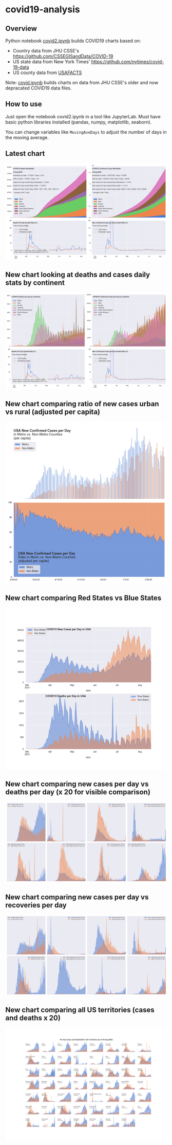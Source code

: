 # covid19-analysis

## Overview
Python notebook [covid2.ipynb](https://github.com/danlaw/covid19-analysis/blob/master/covid2.ipynb) builds COVID19 charts based on:
* Country data from JHU CSSE's https://github.com/CSSEGISandData/COVID-19
* US state data from New York Times' https://github.com/nytimes/covid-19-data
* US county data from [USAFACTS](https://usafacts.org/visualizations/coronavirus-covid-19-spread-map/)

Note: [covid.ipynb](https://github.com/danlaw/covid19-analysis/blob/master/covid.ipynb) builds charts on data from JHU CSSE's older and now depracated COVID19 data files.

## How to use
Just open the notebook covid2.ipynb in a tool like JupyterLab. Must have basic python libraries installed (pandas, numpy, matplotlib, seaborn).

You can change variables like ``MovingAveDays`` to adjust the number of days in the moving average.

## Latest chart
![Latest chart](charts/20200816-covid19-chart.png)

## New chart looking at deaths and cases daily stats by continent
![Comparison chart](charts/20200816-covid19-chart-perday.png)

## New chart comparing ratio of new cases urban vs rural (adjusted per capita)
![Urban rural per capita chart](charts/20200816-US-counties-urban-vs-rural-per-capita.png)

## New chart comparing Red States vs Blue States
![Red vs Blue chart](charts/20200816-compare-daily-red-vs-blue-states.png)

## New chart comparing new cases per day vs deaths per day (x 20 for visible comparison)
![Comparison chart](charts/20200816-comparison-chart.png)

## New chart comparing new cases per day vs recoveries per day
![Recovery chart](charts/20200816-comparison-recovery-chart.png)

## New chart comparing all US territories (cases and deaths x 20)
![Territories chart](charts/20200816-compare-US-territories.png)

